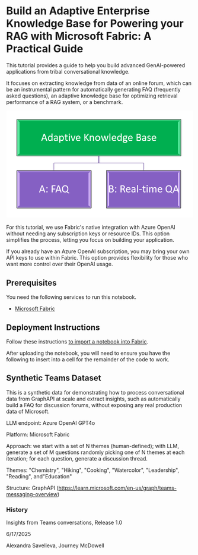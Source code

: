 # Build an Adaptive Enterprise Knowledge Base for Powering your RAG with Microsoft Fabric: A Practical Guide

This tutorial provides a  guide to help you build advanced GenAI-powered applications from tribal conversational knowledge. 

It focuses on extracting knowledge from data of an online forum, which can be an instrumental pattern for automatically generating FAQ (frequently asked questions), an adaptive knowledge base for optimizing retrieval performance of a RAG system, or a benchmark.

<img src="img/adaptive_knowledge_base.png" style="width:1000px;"/>

For this tutorial, we use Fabric's native integration with Azure OpenAI without needing any subscription keys or resource IDs. This option simplifies the process, letting you focus on building your application.

If you already have an Azure OpenAI subscription, you may bring your own API keys to use within Fabric. This option provides flexibility for those who want more control over their OpenAI usage.


## Prerequisites

You need the following services to run this notebook.

- [Microsoft Fabric](https://aka.ms/fabric/getting-started) 

## Deployment Instructions

Follow these instructions [to import a notebook into Fabric](https://learn.microsoft.com/en-us/fabric/data-engineering/how-to-use-notebook). 

After uploading the notebook, you will need to ensure you have the following to insert into a cell for the remainder of the code to work.

## Synthetic Teams Dataset
This is a synthetic data for demonstrating how to process conversational data from GraphAPI at scale and extract insights, such as automatically build a FAQ for discussion forums, without exposing any real production data of Microsoft. 

LLM endpoint: Azure OpenAI GPT4o

Platform: Microsoft Fabric

Approach: we start with a set of N themes (human-defined); with LLM, generate a set of M questions randomly picking one of N themes at each iteration; for each question, generate a discussion thread.  

Themes: "Chemistry", "Hiking", "Cooking", "Watercolor", "Leadership", "Reading", and"Education"

Structure: GraphAPI (https://learn.microsoft.com/en-us/graph/teams-messaging-overview)

### History 
Insights from Teams conversations, Release 1.0

6/17/2025

Alexandra Savelieva, Journey McDowell
